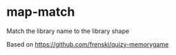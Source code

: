 # map-match
Match the library name to the library shape

Based on https://github.com/frenski/quizy-memorygame
